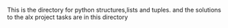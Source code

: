 This is the directory for python structures,lists and tuples.
and the solutions to the alx project tasks are in this directory

